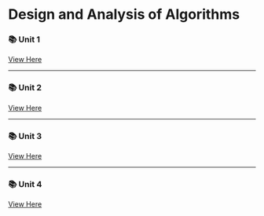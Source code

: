 # Design and Analysis of Algorithms

### 📚 Unit 1

[View Here](./daa/unit-1)

---

### 📚 Unit 2

[View Here](./daa/unit-2)

---

### 📚 Unit 3

[View Here](./daa/unit-3)

---

### 📚 Unit 4

[View Here](./daa/unit-4)
